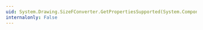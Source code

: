 ```yaml
---
uid: System.Drawing.SizeFConverter.GetPropertiesSupported(System.ComponentModel.ITypeDescriptorContext)
internalonly: False
---
```

